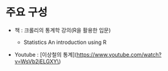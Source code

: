 # 주요 구성

* 책 : 크롤리의 통계학 강의\(R을 활용한 입문\) 
  * Statistics An introduction using R



* Youtube : \[이상철의 통계\]\(https://www.youtube.com/watch?v=WsVb2jELGXY\)



